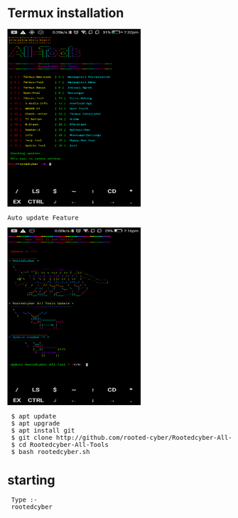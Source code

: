 # Termux installation

<img src="https://github.com/rooted-cyber/image-upload/raw/master/Rootedcyber1.png" style="width:300px;height:400px;">

<pre>Auto update Feature</pre>
<img src="https://github.com/rooted-cyber/image-upload/raw/master/Rootedcyber2.png" style="width:300px;height:400px;">

<pre>
 $ apt update
 $ apt upgrade
 $ apt install git
 $ git clone http://github.com/rooted-cyber/Rootedcyber-All-Tools
 $ cd Rootedcyber-All-Tools
 $ bash rootedcyber.sh </pre>

 
 
 # starting
 
 <pre> Type :-
 rootedcyber
 </pre>
